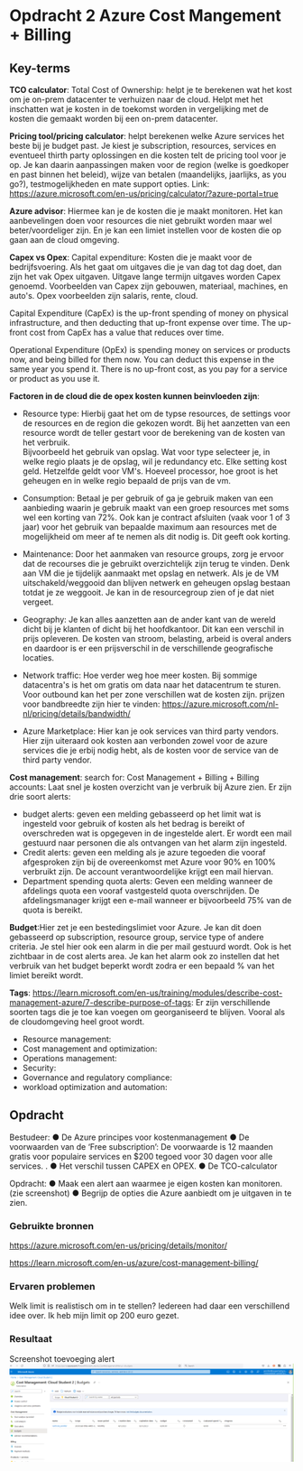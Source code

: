 # Opdracht 2 Azure Cost Mangement + Billing


## Key-terms
 **TCO calculator**: Total Cost of Ownership: helpt je te berekenen wat het kost om je on-prem datacenter te verhuizen naar de cloud. Helpt met het inschatten wat je kosten in de toekomst worden in vergelijking met de kosten die gemaakt worden bij een on-prem datacenter. 

 **Pricing tool/pricing calculator**: helpt berekenen welke Azure services het beste bij je budget past.  Je kiest je subscription, resources, services en eventueel thirth party oplossingen en die kosten telt de pricing tool voor je op.  Je kan daarin aanpassingen maken voor de region (welke is goedkoper en past binnen het beleid), wijze van betalen (maandelijks, jaarlijks, as you go?), testmogelijkheden en mate support opties. Link: https://azure.microsoft.com/en-us/pricing/calculator/?azure-portal=true 

 **Azure advisor**: Hiermee kan je de kosten die je maakt monitoren. Het kan aanbevelingen doen voor resources die niet gebruikt worden maar wel beter/voordeliger zijn. En je kan een limiet instellen voor de kosten die op gaan aan de cloud omgeving.   

 **Capex vs Opex**: Capital expenditure: Kosten die je maakt voor de bedrijfsvoering. Als het gaat om uitgaves die je van dag tot dag doet, dan zijn het vak Opex uitgaven. Uitgave lange termijn uitgaves worden Capex genoemd. Voorbeelden van Capex zijn gebouwen, materiaal, machines, en auto's. Opex voorbeelden zijn salaris, rente, cloud.  

 Capital Expenditure (CapEx) is the up-front spending of money on physical infrastructure, and then deducting that up-front expense over time. The up-front cost from CapEx has a value that reduces over time.  

  Operational Expenditure (OpEx) is spending money on services or products now, and being billed for them now. You can deduct this expense in the same year you spend it. There is no up-front cost, as you pay for a service or product as you use it.  

 **Factoren in de cloud die de opex kosten kunnen beinvloeden zijn**:  
 - Resource type: Hierbij gaat het om de typse resources, de settings voor de resources en de region die gekozen wordt. Bij het aanzetten van een resource wordt de teller gestart voor de berekening van de kosten van het verbruik.    
 Bijvoorbeeld het gebruik van opslag. Wat voor type selecteer je, in welke regio plaats je de opslag, wil je redundancy etc. Elke setting kost geld. Hetzelfde geldt voor VM's. Hoeveel processor, hoe groot is het geheugen en in welke regio bepaald de prijs van de vm.   

 - Consumption: Betaal je per gebruik of ga je gebruik maken van een aanbieding waarin je gebruik maakt van een groep resources met soms wel een korting van 72%. Ook kan je contract afsluiten (vaak voor 1 of 3 jaar) voor het gebruik van bepaalde maximum aan resources met de mogelijkheid om meer af te nemen als dit nodig is. Dit geeft ook korting.  

 - Maintenance: Door het aanmaken van resource groups, zorg je ervoor dat de recourses die je gebruikt overzichtelijk zijn terug te vinden. Denk aan VM die je tijdelijk aanmaakt met opslag en netwerk. Als je de VM uitschakeld/weggooid dan blijven netwerk en geheugen opslag bestaan totdat je ze weggooit. Je kan in de resourcegroup zien of je dat niet vergeet.   

 - Geography: Je kan alles aanzetten aan de ander kant van de wereld dicht bij je klanten of dicht bij het hoofdkantoor. Dit kan een verschil in prijs opleveren. De kosten van stroom, belasting, arbeid is overal anders en daardoor is er een prijsverschil in de verschillende geografische locaties.   

 - Network traffic: Hoe verder weg hoe meer kosten. Bij sommige datacentra's  is het om gratis om data naar het datacentrum te sturen. Voor outbound kan het per zone verschillen wat de kosten zijn.  prijzen voor bandbreedte zijn hier te vinden:  https://azure.microsoft.com/nl-nl/pricing/details/bandwidth/ 

 - Azure Marketplace: Hier kan je ook services van third party vendors. Hier zijn uiteraard ook kosten aan verbonden zowel voor de azure services die je erbij nodig hebt, als de kosten voor de service van de third party vendor.   

 **Cost management**: search for: Cost Management + Billing + Billing accounts: Laat snel je kosten overzicht van je verbruik bij Azure zien. Er zijn drie soort alerts:   
 - budget alerts: geven een melding gebasseerd op het limit wat is ingesteld voor gebruik of kosten als het bedrag is bereikt of overschreden wat is opgegeven in de ingestelde alert. Er wordt een mail gestuurd naar personen die als ontvangen van het alarm zijn ingesteld.   
 - Credit alerts: geven een melding als je azure tegoeden die vooraf afgesproken zijn bij de overeenkomst met Azure voor 90% en 100% verbruikt zijn. De account verantwoordelijke krijgt een mail hiervan.  
 - Department spending quota alerts: Geven een melding wanneer de afdelings quota een vooraf vastgesteld quota overschrijden. De afdelingsmanager krijgt een e-mail wanneer er bijvoorbeeld 75% van de quota is bereikt.   

 **Budget**:Hier zet je een bestedingslimiet voor Azure. Je kan dit doen gebasseerd op subscription, resource group, service type of andere criteria. Je stel hier ook een alarm in die per mail gestuurd wordt. Ook is het zichtbaar in de cost alerts area. Je kan het alarm ook zo instellen dat het verbruik van het budget beperkt wordt zodra er een bepaald % van het limiet bereikt wordt.   

 **Tags**:  https://learn.microsoft.com/en-us/training/modules/describe-cost-management-azure/7-describe-purpose-of-tags: Er zijn verschillende soorten tags die je toe kan voegen om georganiseerd te blijven. Vooral als de cloudomgeving heel groot wordt.  
 - Resource management:  
 - Cost management and optimization:   
 - Operations management:  
 - Security:  
 - Governance and regulatory compliance:  
 - workload optimization and automation: 


## Opdracht
Bestudeer:
●	De Azure principes voor kostenmanagement
●	De voorwaarden van de ‘Free subscription’: De voorwaarde is 12 maanden gratis voor populaire services en $200 tegoed voor 30 dagen voor alle services. . 
●	Het verschil tussen CAPEX en OPEX.
●	De TCO-calculator

Opdracht:
●	Maak een alert aan waarmee je eigen kosten kan monitoren. (zie screenshot)
●	Begrijp de opties die Azure aanbiedt om je uitgaven in te zien.


### Gebruikte bronnen
https://azure.microsoft.com/en-us/pricing/details/monitor/  

https://learn.microsoft.com/en-us/azure/cost-management-billing/ 

### Ervaren problemen
Welk limit is realistisch om in te stellen? Iedereen had daar een verschillend idee over. Ik heb mijn limit op 200 euro gezet.
### Resultaat 

Screenshot toevoeging alert
![Alt text](cost%20management.png)